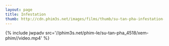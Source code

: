 ```yaml
---
layout: page
title: Infestation
thumb: http://cdn.phim3s.net/images/films/thumb/su-tan-pha-infestation-2009.jpg
---
```

{% include jwpadv src='//phim3s.net/phim-le/su-tan-pha_4518/xem-phim//video.mp4' %}